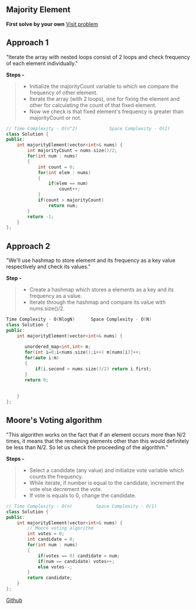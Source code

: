 ## Majority Element

**First solve by your own** [Visit problem](https://leetcode.com/problems/majority-element/)

## Approach 1 

"Iterate the array with nested loops consist of 2 loops and check frequency of each element individually."

**Steps -**
> - Initialize the majorityCount variable to which we compare the frequency of other element.
> - Iterate the array (with 2 loops), one for fixing the element and other for calculating the count of that fixed element.
> - Now we check is that fixed element's frequency is greater than majorityCount or not.

```cpp
// Time Complexity - O(n^2)            Space Complexity - O(1)
class Solution {
public:
    int majorityElement(vector<int>& nums) {
        int majorityCount = nums.size()/2;
        for(int num : nums)
        {
            int count = 0;
            for(int elem : nums)
            {
                if(elem == num)
                    count++;
            }
            if(count > majorityCount)
                return num;
        }
        return -1;
    }
};
```

## Approach 2 

"We'll use hashmap to store element and its frequency as a key value respectively and check its values."

**Step -**
> - Create a hashmap which stores a elements as a key and its frequency as a value.
> - Iterate through the hashmap and compare its value with nums.size()/2.

```cpp
Time Complexity - O(NlogN)      Space Complexity - O(N)
class Solution {
public:
    int majorityElement(vector<int>& nums) {
       
       unordered_map<int,int> m;
       for(int i=0;i<nums.size();i++) m[nums[i]]++;
       for(auto i:m)
       {
           if(i.second > nums.size()/2) return i.first;
       }
       return 0;
        
        
    }
};
```

## Moore's Voting algorithm

"This algorithm works on the fact that if an element occurs more than N/2 times, it means that the remaining elements other than this would definitely be less than N/2. So let us check the proceeding of the algorithm."


**Steps -**
> - Select a candidate (any value) and initialize vote variable which counts the frequency.
> - While iterate, if number is equal to the candidate, increment the vote else decrement the vote.
> - If vote is equals to 0, change the candidate.

```cpp
// Time Complexity - O(n)         Space Complexity - O(1)
class Solution {
public:
    int majorityElement(vector<int>& nums) {
        // Moore voting algorithm
        int votes = 0;
        int candidate = 0;
        for(int num : nums)
        {
            if(votes == 0) candidate = num;
            if(num == candidate) votes++;
            else votes--;
        }
        return candidate;
    }
};
```
[Github](https://github.com/Hg03)
